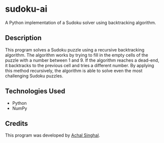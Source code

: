 # sudoku-ai

A Python implementation of a Sudoku solver using backtracking algorithm.

## Description

This program solves a Sudoku puzzle using a recursive backtracking algorithm. The algorithm works by trying to fill in the empty cells of the puzzle with a number between 1 and 9. If the algorithm reaches a dead-end, it backtracks to the previous cell and tries a different number. By applying this method recursively, the algorithm is able to solve even the most challenging Sudoku puzzles.

## Technologies Used

- Python
- NumPy

## Credits

This program was developed by [Achal Singhal](https://github.com/AchalS-iglu).

